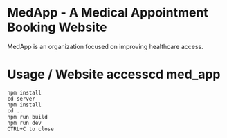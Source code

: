 # MedApp - A Medical Appointment Booking Website

MedApp is an organization focused on improving healthcare access.

# Usage / Website accesscd med_app
```
npm install
cd server
npm install
cd ..
npm run build
npm run dev
CTRL+C to close
```
